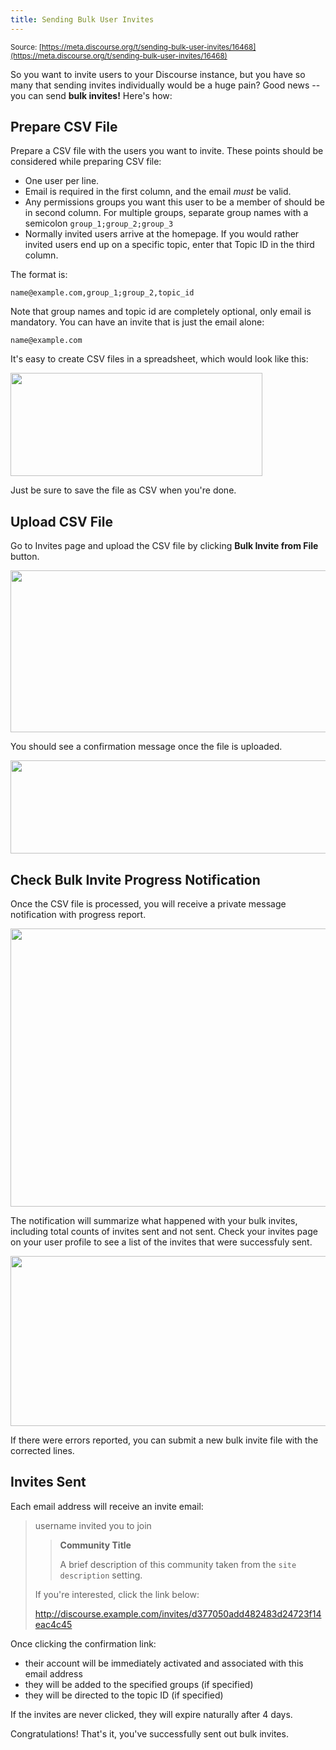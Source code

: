 ```yaml
---
title: Sending Bulk User Invites
---
```


<small class="documentation-source">Source: [https://meta.discourse.org/t/sending-bulk-user-invites/16468](https://meta.discourse.org/t/sending-bulk-user-invites/16468)</small>

So you want to invite users to your Discourse instance, but you have so many that sending invites individually would be a huge pain? Good news -- you can send **bulk invites!** Here's how:

## Prepare CSV File

Prepare a CSV file with the users you want to invite. These points should be considered while preparing CSV file:

* One user per line.
* Email is required in the first column, and the email *must* be valid. 
* Any permissions groups you want this user to be a member of should be in second column. For multiple groups, separate group names with a semicolon `group_1;group_2;group_3`
* Normally invited users arrive at the homepage. If you would rather invited users end up on a specific topic, enter that Topic ID in the third column.

The format is:

`name@example.com,group_1;group_2,topic_id`

Note that group names and topic id are completely optional, only email is mandatory. You can have an invite that is just the email alone:

`name@example.com`

It's easy to create CSV files in a spreadsheet, which would look like this:

<img src="//discourse-meta.s3-us-west-1.amazonaws.com/original/3X/8/1/81f753733fe9e4f2e2a5387b3db41d65188dbc87.png" width="403" height="165"> 

Just be sure to save the file as CSV when you're done.

## Upload CSV File

Go to Invites page and upload the CSV file by clicking **Bulk Invite from File** button.

<img src="//discourse-meta.s3-us-west-1.amazonaws.com/original/3X/a/9/a974c43dd27dfcf1edda63c4629f1ea4f156b339.png" width="690" height="259"> 

You should see a confirmation message once the file is uploaded.

<img src="//discourse-meta.s3-us-west-1.amazonaws.com/original/3X/9/d/9da095b943d6349e2aa6dba02165397e8a1c5923.png" width="642" height="149"> 

## Check Bulk Invite Progress Notification

Once the CSV file is processed, you will receive a private message notification with progress report.

<img src="//discourse-meta.s3-us-west-1.amazonaws.com/original/3X/7/4/743e59b42e773137356baadfdecf10830e700c48.png" width="690" height="445">

The notification will summarize what happened with your bulk invites, including total counts of invites sent and not sent. Check your invites page on your user profile to see a list of the invites that were successfuly sent.

<img src="//discourse-meta.s3-us-west-1.amazonaws.com/original/3X/b/1/b1fb74dd8ac69bd32a1f89dbbe4e5177e35f0990.png" width="690" height="272"> 

If there were errors reported, you can submit a new bulk invite file with the corrected lines.


## Invites Sent

Each email address will receive an invite email:

> username invited you to join
>
> > **Community Title**
> > 
> > A brief description of this community taken from the `site description` setting.
> 
> If you're interested, click the link below:
> 
> http://discourse.example.com/invites/d377050add482483d24723f14eac4c45
 
Once clicking the confirmation link:

- their account will be immediately activated and associated with this email address
- they will be added to the specified groups (if specified)
- they will be directed to the topic ID (if specified)

If the invites are never clicked, they will expire naturally after 4 days.

Congratulations! That's it, you've successfully sent out bulk invites.
